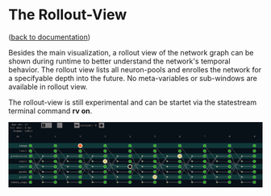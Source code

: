 The Rollout-View
================
([back to documentation](README.md))

Besides the main visualization, a rollout view of the network graph can be shown during runtime to better understand the network's temporal behavior.
The rollout view lists all neuron-pools and enrolles the network for a specifyable depth into the future. No meta-variables or sub-windows are available in rollout view.

The rollout-view is still experimental and can be startet via the statestream terminal command **rv on**.

![rollout view](resources/rollout_view.png)

